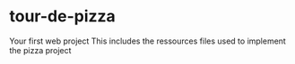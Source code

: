 # tour-de-pizza
Your first web project
This includes the ressources files used to implement the pizza project
